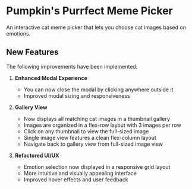 # Pumpkin's Purrfect Meme Picker

An interactive cat meme picker that lets you choose cat images based on emotions.

## New Features

The following improvements have been implemented:

1. **Enhanced Modal Experience**
   - You can now close the modal by clicking anywhere outside it
   - Improved modal sizing and responsiveness

2. **Gallery View**
   - Now displays all matching cat images in a thumbnail gallery
   - Images are organized in a flex-row layout with 3 images per row
   - Click on any thumbnail to view the full-sized image
   - Single image view features a clean flex-column layout
   - Navigate back to gallery view from full-sized image view

3. **Refactored UI/UX**
   - Emotion selection now displayed in a responsive grid layout
   - More intuitive and visually appealing interface
   - Improved hover effects and user feedback